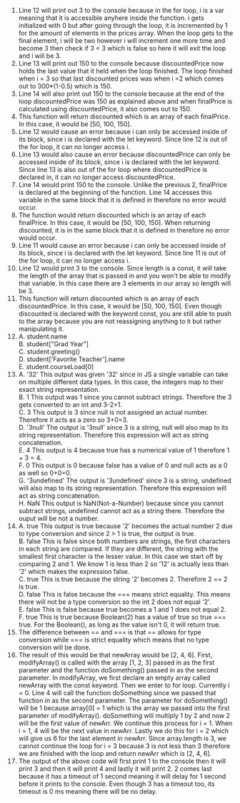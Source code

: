 1) Line 12 will print out 3 to the console because in the for loop,
   i is a var meaning that it is accessible anyhere inside the function. i gets
   initialized with 0 but after going through the loop, it is incremented by 1 for 
   the amount of elements in the prices array. When the loop gets to the final element, i will be two
   however i will increment one more time and become 3 then check if 3 < 3 which is false so
   here it will exit the loop and i will be 3.  
2) Line 13 will print out 150 to the console because discountedPrice now holds the last value
   that it held when the loop finished. The loop finished when i = 3 so that last discounted prices 
   was when i =2 which comes out to 300*(1-0.5) which is 150.  
3) Line 14 will also print out 150 to the console because at the end of the loop discountedPrice 
   was 150 as explained above and when finalPrice is calculated using discountedPrice, it also comes out to 150.  
4) This function will return discounted which is an array of each finalPrice. In this case, it would  be [50, 100, 150].   
5) Line 12 would cause an error because i can only be accessed inside of its block, since i is declared with the let keyword. Since line 12 is out of the for loop, it can no longer access i.  
6) Line 13 would also cause an error because discountedPrice can only be accessed inside of its block, since i is declared with the let keyword. Since line 13 is also out of the for loop where discountedPrice is declared in, it can no longer access discountedPrice.  
7) Line 14 would print 150 to the console. Unlike the previous 2, finalPrice is declared at the beginning of the function. Line 14 accesses this variable in the same block that it is defined in therefore no error would occur.  
8) The function would return discounted which is an array of each finalPrice. In this case, it would be [50, 100, 150]. When returning discounted, it is in the same block that it is defined in therefore no error would occur.  
9) Line 11 would cause an error because i can only be accessed inside of its block, since i is declared with the let keyword. Since line 11 is out of the for loop, it can no longer access i.  
10) Line 12 would print 3 to the console. Since length is a const, it will take the length of the array that is passed in and you won't be able to modify that variable. In this case there are 3 elements in our array so length will be 3.  
11) This function will return discounted which is an array of each discountedPrice. In this case, it would  be [50, 100, 150]. Even though discounted is declared with the keyword const, you are still able to push to the array because you are not reassigning anything to it but rather manipulating it.   
12) A. student.name  
    B. student["Grad Year"]  
    C. student.greeting()  
    D. student['Favorite Teacher'].name  
    E. student.courseLoad[0]  
13) A. '32' This output was given '32' since in JS a single variable can take on multiple different data types. In this case, the integers map to their exact string representation.  
    B. 1 This output was 1 since you cannot subtract strings. Therefore the 3 gets converted to an int and 3-2=1.  
    C. 3 This output is 3 since null is not assigned an actual number. Therefore it acts as a zero so 3+0=3.  
    D. '3null' The output is '3null' since 3 is a string, null will also map to its string representation.   Therefore this expression will act as string concatenation.  
    E. 4 This output is 4 because true has a numerical value of 1 therefore 1 + 3 = 4.    
    F. 0 This output is 0 because false has a value of 0 and null acts as a 0 as well so 0+0=0.   
    G. '3undefined' The output is '3undefined' since 3 is a string, undefined will also map to its string representation. Therefore this expression will act as string concatenation.  
    H. NaN This output is NaN(Not-a-Number) because since you cannot subtract strings, undefined cannot act as a string there. Therefore the ouput will be not a number.  
14) A. true This output is true because '2' becomes the actual number 2 due to type conversion and since 2 > 1 is true, the output is true.  
    B. false This is false since both numbers are strings, the first characters in each string are compared. If they are different, the string with the smallest first character is the lesser value. In this case we start off by comparing 2 and 1. We know 1 is less than 2 so '12' is actually less than '2' which makes the expression false.     
    C. true This is true because the string '2' becomes 2. Therefore 2 == 2 is true.  
    D. false This is false because the === means strict equality. This means there will not be a type conversion so the int 2 does not equal '2'.   
    E. false This is false because true becomes a 1 and 1 does not equal 2.   
    F. true This is true because Boolean(2) has a value of true so true === true. For the Boolean(), as long as the value isn't 0, it will return true.  
15) The difference between == and === is that == allows for type conversion while === is strict equality which means that no type conversion will be done.  
17) The result of this would be that newArray would be [2, 4, 6]. First, modifyArray() is called with the array [1, 2, 3] passed in as the first parameter and the function doSomething() passed in as the second parameter. In modifyArray, we first declare an empty array called newArray with the const keyword. Then we enter to for loop. Currently i = 0. Line 4 will call the function doSomething since we passed that function in as the second parameter. The parameter for doSomething() will be 1 because array[0] = 1 which is the array we passed into the first parameter of modifyArray(). doSomething will multiply 1 by 2 and now 2 will be the first value of newArr. We continue this process for i = 1. When i = 1, 4 will be the next value in newArr. Lastly we do this for i = 2 which will give us 6 for the last element in newArr. Since array.length is 3, we cannot continue the loop for i = 3 because 3 is not less than 3 therefore we are finished with the loop and return newArr which is [2, 4, 6].  
19) The output of the above code will first print 1 to the console then it will print 3 and then it will print 4 and lastly it will print 2. 2 comes last because it has a timeout of 1 second meaning it will delay for 1 second before it prints to the console. Even though 3 has a timeout too, its timeout is 0 ms meaning there will be no delay.
